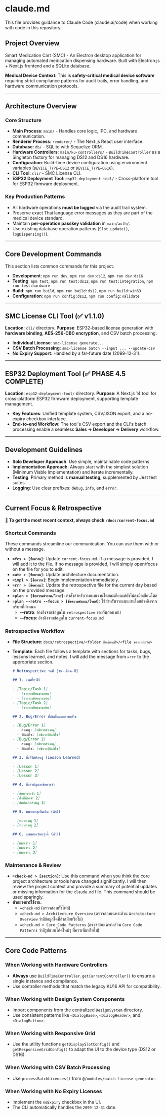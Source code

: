 # claude.md

This file provides guidance to Claude Code (claude.ai/code) when working with code in this repository.

## Project Overview

Smart Medication Cart (SMC) - An Electron desktop application for managing automated medication dispensing hardware. Built with Electron.js + Next.js frontend and a SQLite database.

**Medical Device Context**: This is **safety-critical medical device software** requiring strict compliance patterns for audit trails, error handling, and hardware communication protocols.

---

## Architecture Overview

### Core Structure

- **Main Process**: `main/` - Handles core logic, IPC, and hardware communication.
- **Renderer Process**: `renderer/` - The Next.js React user interface.
- **Database**: `db/` - SQLite with Sequelize ORM.
- **Hardware Controllers**: `main/ku-controllers/` - `BuildTimeController` as a Singleton factory for managing DS12 and DS16 hardware.
- **Configuration**: Build-time device configuration using environment variables (`DEVICE_TYPE=DS12` or `DEVICE_TYPE=DS16`).
- **CLI Tool**: `cli/` - SMC License CLI.
- **ESP32 Deployment Tool**: `esp32-deployment-tool/` - Cross-platform tool for ESP32 firmware deployment.

### Key Production Patterns

- All hardware operations **must be logged** via the audit trail system.
- Preserve exact Thai language error messages as they are part of the medical device standard.
- Maintain **per-operation passkey validation** in `main/auth/`.
- Use existing database operation patterns (`Slot.update()`, `logDispensing()`).

---

## Core Development Commands

This section lists common commands for this project.

- **Development**: `npm run dev`, `npm run dev:ds12`, `npm run dev:ds16`
- **Testing**: `npm test`, `npm run test:ds12`, `npm run test:integration`, `npm run test:hardware`
- **Build**: `npm run build`, `npm run build:ds12`, `npm run build:win63`
- **Configuration**: `npm run config:ds12`, `npm run config:validate`

---

## SMC License CLI Tool (✅ v1.1.0)

**Location**: `cli/` directory.
**Purpose**: ESP32-based license generation with **hardware binding**, **AES-256-CBC encryption**, and CSV batch processing.

- **Individual License**: `smc-license generate...`
- **CSV Batch Processing**: `smc-license batch --input ... --update-csv`
- **No Expiry Support**: Handled by a far-future date (2099-12-31).

---

## ESP32 Deployment Tool (✅ PHASE 4.5 COMPLETE)

**Location**: `esp32-deployment-tool/` directory.
**Purpose**: A Next.js 14 tool for cross-platform ESP32 firmware deployment, supporting template management.

- **Key Features**: Unified template system, CSV/JSON export, and a no-expiry checkbox interface.
- **End-to-end Workflow**: The tool's CSV export and the CLI's batch processing enable a seamless **Sales → Developer → Delivery** workflow.

---

## Development Guidelines

- **Solo Developer Approach**: Use simple, maintainable code patterns.
- **Implementation Approach**: Always start with the simplest solution (Minimum Viable Implementation) and iterate incrementally.
- **Testing**: Primary method is **manual testing**, supplemented by Jest test suites.
- **Logging**: Use clear prefixes: `debug`, `info`, and `error`.

---

## Current Focus & Retrospective

**📖 To get the most recent context, always check `/docs/current-focus.md`**

### Shortcut Commands

These commands streamline our communication. You can use them with or without a message.

- **`=fcs > [ข้อความ]`**: Update `current-focus.md`. If a message is provided, I will add it to the file. If no message is provided, I will simply open/focus on the file for you to edit.
- **`=atc > [ข้อความ]`**: Update architecture documentation.
- **`=impl > [ข้อความ]`**: Begin implementation immediately.
- **`=rrr > [ข้อความ]`**: Update the retrospective file for the current day based on the provided message.
- **`=plan > [ข้อความคำถาม/โจทย์]`**: คำสั่งสำหรับวางแผนงานโดยละเอียดแต่ยังไม่ลงมือเขียนโค้ด
- **`=plan --retro --focus > [ข้อความคำถาม/โจทย์]`**: ใช้สำหรับวางแผนงานโดยอ้างอิงจากบริบทที่กำหนด
  - **--retro**: อ้างอิงจากข้อมูลใน `retrospective` ของวันก่อนหน้า
  - **--focus**: อ้างอิงจากข้อมูลใน `current-focus.md`

### Retrospective Workflow

- **File Structure**: `docs/retrospective/<folder ชื่อเดือนปี>/<file ของแต่ละวัน>`
- **Template**: Each file follows a template with sections for tasks, bugs, lessons learned, and notes. I will add the message from `=rrr` to the appropriate section.

  ```markdown
  # Retrospective วันที่ [วัน-เดือน-ปี]

  ## 1. งานที่ทำไป

  - [Topic/Task 1]
    - [รายละเอียดงานย่อย]
    - [รายละเอียดงานย่อย]
  - [Topic/Task 2]
    - [รายละเอียดงานย่อย]

  ## 2. Bug/Error ที่เกิดขึ้นและการแก้ไข

  - [Bug/Error 1]
    - สาเหตุ: [อธิบายสาเหตุ]
    - วิธีแก้ไข: [อธิบายวิธีแก้ไข]
  - [Bug/Error 2]
    - สาเหตุ: [อธิบายสาเหตุ]
    - วิธีแก้ไข: [อธิบายวิธีแก้ไข]

  ## 3. สิ่งที่ได้เรียนรู้ (Lesson Learned)

  - [Lesson 1]
  - [Lesson 2]
  - [Lesson 3]

  ## 4. สิ่งสำคัญและข้อควรจำ

  - [ข้อควรระวัง 1]
  - [สิ่งที่ต้องจำ 2]
  - [ข้อสังเกตสำคัญ 3]

  ## 5. หมายเหตุเพิ่มเติม (ถ้ามี)

  - [หมายเหตุ 1]
  - [หมายเหตุ 2]

  ## 6. แผนของวันพรุ่งนี้ (ถ้ามี)

  - [แผนงาน 1]
  - [แผนงาน 2]
  - [แผนงาน 3]
  ```

### Maintenance & Review

- **`=check-md > [section]`**: Use this command when you think the core project architecture or tools have changed significantly. I will then review the project context and provide a summary of potential updates or missing information for the `claude.md` file. This command should be used sparingly.
- **ตัวอย่างการใช้งาน**:
  - `=check-md` (ตรวจสอบทั้งไฟล์)
  - `=check-md > Architecture Overview` (ตรวจสอบเฉพาะส่วน `Architecture Overview` ว่ามีข้อมูลใดที่ล้าสมัยหรือไม่)
  - `=check-md > Core Code Patterns` (ตรวจสอบเฉพาะส่วน `Core Code Patterns` ว่ามีรูปแบบโค้ดใหม่ๆ ที่ควรเพิ่มหรือไม่)

---

## Core Code Patterns

### When Working with Hardware Controllers

- **Always** use `BuildTimeController.getCurrentController()` to ensure a single instance and compliance.
- Use controller methods that match the legacy KU16 API for compatibility.

### When Working with Design System Components

- Import components from the centralized `DesignSystem` directory.
- Use consistent patterns like `<DialogBase>`, `<DialogHeader>`, and `<DialogButton>`.

### When Working with Responsive Grid

- Use the utility functions `getDisplaySlotConfig()` and `getResponsiveGridConfig()` to adapt the UI to the device type (DS12 or DS16).

### When Working with CSV Batch Processing

- Use `processBatchLicenses()` from `@/modules/batch-license-generator`.

### When Working with No Expiry Licenses

- Implement the `noExpiry` checkbox in the UI.
- The CLI automatically handles the `2099-12-31` date.
